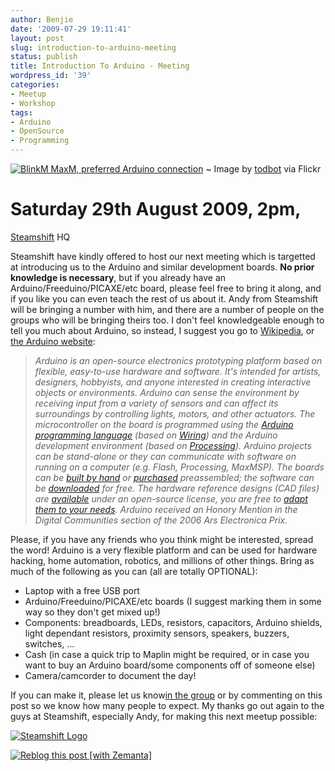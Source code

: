 ```yaml
---
author: Benjie
date: '2009-07-29 19:11:41'
layout: post
slug: introduction-to-arduino-meeting
status: publish
title: Introduction To Arduino - Meeting
wordpress_id: '39'
categories:
- Meetup
- Workshop
tags:
- Arduino
- OpenSource
- Programming
---
```


[![BlinkM MaxM, preferred Arduino
connection](http://farm4.static.flickr.com/3067/3021653282_147c023634_m.jpg "BlinkM MaxM, preferred Arduino connection")](http://www.flickr.com/photos/35034345966@N01/3021653282)
  ~ Image by
    [todbot](http://www.flickr.com/photos/35034345966@N01/3021653282)
    via Flickr

# Saturday 29th August 2009, 2pm,
[Steamshift](http://steamshift.net/ "Steamshift") HQ

Steamshift have kindly offered to host our next meeting which is
targetted at introducing us to the Arduino and similar development
boards. **No prior knowledge is necessary**, but if you already have an
Arduino/Freeduino/PICAXE/etc board, please feel free to bring it along,
and if you like you can even teach the rest of us about it. Andy from
Steamshift will be bringing a number with him, and there are a number of
people on the groups who will be bringing theirs too. I don't feel
knowledgeable enough to tell you much about Arduino, so instead, I
suggest you go to
[Wikipedia](http://en.wikipedia.org/wiki/Arduino "Wikipedia Arduino article"),
or [the Arduino website](http://arduino.cc/):

> *Arduino is an open-source electronics prototyping platform based on
> flexible, easy-to-use hardware and software. It's intended for
> artists, designers, hobbyists, and anyone interested in creating
> interactive objects or environments.* *Arduino can sense the
> environment by receiving input from a variety of sensors and can
> affect its surroundings by controlling lights, motors, and other
> actuators. The microcontroller on the board is programmed using the
> [Arduino programming
> language](http://arduino.cc/en/Reference/HomePage) (based on
> [Wiring](http://wiring.org.co/)) and the Arduino development
> environment (based on [Processing](http://www.processing.org/)).
> Arduino projects can be stand-alone or they can communicate with
> software on running on a computer (e.g. Flash, Processing, MaxMSP).*
> *The boards can be [built by
> hand](http://arduino.cc/en/Main/ArduinoBoardSerialSingleSided3) or
> [purchased](http://arduino.cc/en/Main/Buy) preassembled; the software
> can be [downloaded](http://arduino.cc/en/Main/Software) for free. The
> hardware reference designs (CAD files) are
> [available](http://arduino.cc/en/Main/Hardware) under an open-source
> license, you are free to [adapt them to your
> needs](http://arduino.cc/en/Main/Policy).* *Arduino received an Honory
> Mention in the Digital Communities section of the 2006 Ars Electronica
> Prix.*

Please, if you have any friends who you think might be interested,
spread the word! Arduino is a very flexible platform and can be used for
hardware hacking, home automation, robotics, and millions of other
things. Bring as much of the following as you can (all are totally
OPTIONAL):

-   Laptop with a free USB port
-   Arduino/Freeduino/PICAXE/etc boards (I suggest marking them in some
    way so they don't get mixed up!)
-   Components: breadboards, LEDs, resistors, capacitors, Arduino
    shields, light dependant resistors, proximity sensors, speakers,
    buzzers, switches, ...
-   Cash (in case a quick trip to Maplin might be required, or in case
    you want to buy an Arduino board/some components off of someone
    else)
-   Camera/camcorder to document the day!

If you can make it, please let us know[in the
group](http://groups.google.com/group/southackton/browse_thread/thread/f1c7dbed898e7a15)
or by commenting on this post so we know how many people to expect. My
thanks go out again to the guys at Steamshift, especially Andy, for
making this next meetup possible:

[![Steamshift
Logo](http://theuncommon.co.uk/hackspace/wp-content/uploads/2009/07/steamshift.png)](http://steamshift.net/)

[![Reblog this post [with
Zemanta]](http://img.zemanta.com/reblog_c.png?x-id=d273b260-8d59-414e-b1f8-aa4eb7e18128)](http://reblog.zemanta.com/zemified/d273b260-8d59-414e-b1f8-aa4eb7e18128/ "Reblog this post [with Zemanta]")
